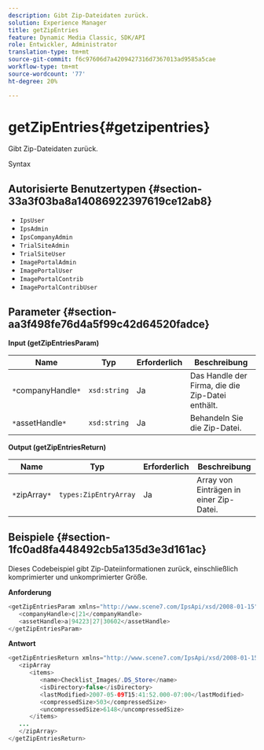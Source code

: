 ```yaml
---
description: Gibt Zip-Dateidaten zurück.
solution: Experience Manager
title: getZipEntries
feature: Dynamic Media Classic, SDK/API
role: Entwickler, Administrator
translation-type: tm+mt
source-git-commit: f6c97606d7a4209427316d7367013ad9585a5cae
workflow-type: tm+mt
source-wordcount: '77'
ht-degree: 20%

---
```



# getZipEntries{#getzipentries}

Gibt Zip-Dateidaten zurück.

Syntax

## Autorisierte Benutzertypen {#section-33a3f03ba8a14086922397619ce12ab8}

* `IpsUser`
* `IpsAdmin`
* `IpsCompanyAdmin`
* `TrialSiteAdmin`
* `TrialSiteUser`
* `ImagePortalAdmin`
* `ImagePortalUser`
* `ImagePortalContrib`
* `ImagePortalContribUser`

## Parameter {#section-aa3f498fe76d4a5f99c42d64520fadce}

**Input (getZipEntriesParam)**

| Name | Typ | Erforderlich | Beschreibung |
|---|---|---|---|
| `*`companyHandle`*` | `xsd:string` | Ja | Das Handle der Firma, die die Zip-Datei enthält. |
| `*`assetHandle`*` | `xsd:string` | Ja | Behandeln Sie die Zip-Datei. |

**Output (getZipEntriesReturn)**

| Name | Typ | Erforderlich | Beschreibung |
|---|---|---|---|
| `*`zipArray`*` | `types:ZipEntryArray` | Ja | Array von Einträgen in einer Zip-Datei. |

## Beispiele {#section-1fc0ad8fa448492cb5a135d3e3d161ac}

Dieses Codebeispiel gibt Zip-Dateiinformationen zurück, einschließlich komprimierter und unkomprimierter Größe.

**Anforderung**

```java
<getZipEntriesParam xmlns="http://www.scene7.com/IpsApi/xsd/2008-01-15">
   <companyHandle>c|21</companyHandle>
   <assetHandle>a|94223|27|30602</assetHandle>
</getZipEntriesParam>
```

**Antwort**

```java
<getZipEntriesReturn xmlns="http://www.scene7.com/IpsApi/xsd/2008-01-15">
   <zipArray
      <items>
         <name>Checklist_Images/.DS_Store</name>
         <isDirectory>false</isDirectory>
         <lastModified>2007-05-09T15:41:52.000-07:00</lastModified>
         <compressedSize>503</compressedSize>
         <uncompressedSize>6148</uncompressedSize>
      </items>
   ...
   </zipArray>
</getZipEntriesReturn>
```

